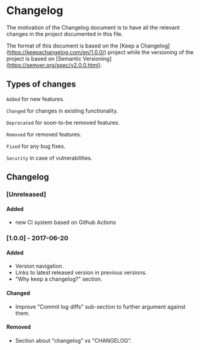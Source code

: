 # Changelog
The motivation of the Changelog document is to have all the relevant changes in the project documented in this file.

The format of this document is based on the [Keep a Changelog] (https://keepachangelog.com/en/1.0.0/) project
while the versioning of the project is based on [Semantic Versioning] (https://semver.org/spec/v2.0.0.html).


## Types of changes
`Added` for new features.

`Changed` for changes in existing functionality.

`Deprecated` for soon-to-be removed features.

`Removed` for removed features.

`Fixed` for any bug fixes.

`Security` in case of vulnerabilities.


## Changelog 

### [Unreleased]

#### Added
- new CI system based on Github Actions

### [1.0.0] - 2017-06-20
#### Added
- Version navigation.
- Links to latest released version in previous versions.
- "Why keep a changelog?" section.

#### Changed
- Improve "Commit log diffs" sub-section to further argument against
  them.


#### Removed
- Section about "changelog" vs "CHANGELOG".

